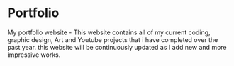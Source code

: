 # Portfolio
My portfolio website - This website contains all of my current coding, graphic design, Art and Youtube projects that i have completed over the past year.
this website will be continuously updated as I add new and more impressive works. 
